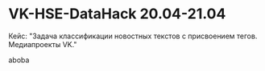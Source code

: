 # VK-HSE-DataHack 20.04-21.04

Кейс: "Задача классификации новостных текстов с присвоением тегов. Медиапроекты VK."

aboba
